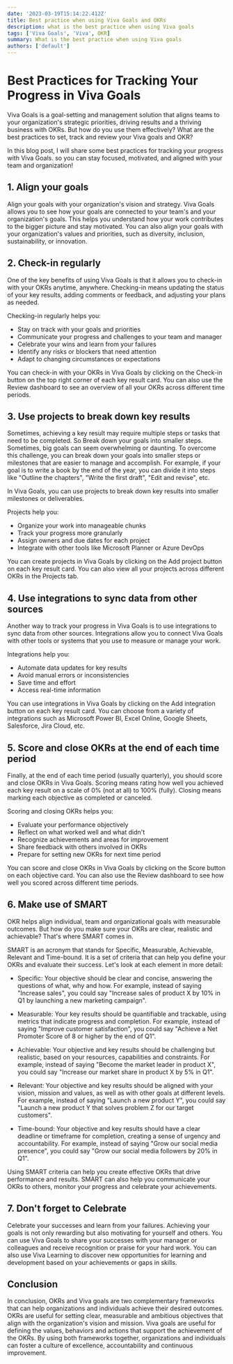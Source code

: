 ```yaml
---
date: '2023-03-19T15:14:22.412Z'
title: Best practice when using Viva Goals and OKRs
description: what is the best practice when using Viva goals
tags: ['Viva Goals', 'Viva', OKR]
summary: What is the best practice when using Viva goals
authors: ['default']
---
```


# Best Practices for Tracking Your Progress in Viva Goals

Viva Goals is a goal-setting and management solution that aligns teams to your organization's strategic priorities, driving results and a thriving business with OKRs. But how do you use them effectively? What are the best practices to set, track and review your Viva goals and OKR?

In this blog post, I will share some best practices for tracking your progress with Viva Goals. so you can stay focused, motivated, and aligned with your team and organization!

## 1. Align your goals

Align your goals with your organization's vision and strategy. Viva Goals allows you to see how your goals are connected to your team's and your organization's goals. This helps you understand how your work contributes to the bigger picture and stay motivated. You can also align your goals with your organization's values and priorities, such as diversity, inclusion, sustainability, or innovation.

## 2. Check-in regularly

One of the key benefits of using Viva Goals is that it allows you to check-in with your OKRs anytime, anywhere. Checking-in means updating the status of your key results, adding comments or feedback, and adjusting your plans as needed.

Checking-in regularly helps you:

- Stay on track with your goals and priorities
- Communicate your progress and challenges to your team and manager
- Celebrate your wins and learn from your failures
- Identify any risks or blockers that need attention
- Adapt to changing circumstances or expectations

You can check-in with your OKRs in Viva Goals by clicking on the Check-in button on the top right corner of each key result card. You can also use the Review dashboard to see an overview of all your OKRs across different time periods.

## 3. Use projects to break down key results

Sometimes, achieving a key result may require multiple steps or tasks that need to be completed. So Break down your goals into smaller steps. Sometimes, big goals can seem overwhelming or daunting. To overcome this challenge, you can break down your goals into smaller steps or milestones that are easier to manage and accomplish. For example, if your goal is to write a book by the end of the year, you can divide it into steps like "Outline the chapters", "Write the first draft", "Edit and revise", etc.

In Viva Goals, you can use projects to break down key results into smaller milestones or deliverables.

Projects help you:

- Organize your work into manageable chunks
- Track your progress more granularly
- Assign owners and due dates for each project
- Integrate with other tools like Microsoft Planner or Azure DevOps

You can create projects in Viva Goals by clicking on the Add project button on each key result card. You can also view all your projects across different OKRs in the Projects tab.

## 4. Use integrations to sync data from other sources

Another way to track your progress in Viva Goals is to use integrations to sync data from other sources. Integrations allow you to connect Viva Goals with other tools or systems that you use to measure or manage your work.

Integrations help you:

- Automate data updates for key results
- Avoid manual errors or inconsistencies
- Save time and effort
- Access real-time information

You can use integrations in Viva Goals by clicking on the Add integration button on each key result card. You can choose from a variety of integrations such as Microsoft Power BI, Excel Online, Google Sheets, Salesforce, Jira Cloud, etc.

## 5. Score and close OKRs at the end of each time period

Finally, at the end of each time period (usually quarterly), you should score and close OKRs in Viva Goals. Scoring means rating how well you achieved each key result on a scale of 0% (not at all) to 100% (fully). Closing means marking each objective as completed or canceled.

Scoring and closing OKRs helps you:

- Evaluate your performance objectively
- Reflect on what worked well and what didn't
- Recognize achievements and areas for improvement
- Share feedback with others involved in OKRs
- Prepare for setting new OKRs for next time period

You can score and close OKRs in Viva Goals by clicking on the Score button on each objective card. You can also use the Review dashboard to see how well you scored across different time periods.

## 6. Make use of SMART

OKR helps align individual, team and organizational goals with measurable outcomes. But how do you make sure your OKRs are clear, realistic and achievable? That's where SMART comes in.

SMART is an acronym that stands for Specific, Measurable, Achievable, Relevant and Time-bound. It is a set of criteria that can help you define your OKRs and evaluate their success. Let's look at each element in more detail:

- Specific: Your objective should be clear and concise, answering the questions of what, why and how. For example, instead of saying "Increase sales", you could say "Increase sales of product X by 10% in Q1 by launching a new marketing campaign".

- Measurable: Your key results should be quantifiable and trackable, using metrics that indicate progress and completion. For example, instead of saying "Improve customer satisfaction", you could say "Achieve a Net Promoter Score of 8 or higher by the end of Q1".

- Achievable: Your objective and key results should be challenging but realistic, based on your resources, capabilities and constraints. For example, instead of saying "Become the market leader in product X", you could say "Increase our market share in product X by 5% in Q1".

- Relevant: Your objective and key results should be aligned with your vision, mission and values, as well as with other goals at different levels. For example, instead of saying "Launch a new product Y", you could say "Launch a new product Y that solves problem Z for our target customers".

- Time-bound: Your objective and key results should have a clear deadline or timeframe for completion, creating a sense of urgency and accountability. For example, instead of saying "Grow our social media presence", you could say "Grow our social media followers by 20% in Q1".

Using SMART criteria can help you create effective OKRs that drive performance and results. SMART can also help you communicate your OKRs to others, monitor your progress and celebrate your achievements.

## 7. Don't forget to Celebrate

Celebrate your successes and learn from your failures. Achieving your goals is not only rewarding but also motivating for yourself and others. You can use Viva Goals to share your successes with your manager or colleagues and receive recognition or praise for your hard work. You can also use Viva Learning to discover new opportunities for learning and development based on your achievements or gaps in skills.

## Conclusion

In conclusion, OKRs and Viva goals are two complementary frameworks that can help organizations and individuals achieve their desired outcomes. OKRs are useful for setting clear, measurable and ambitious objectives that align with the organization's vision and mission. Viva goals are useful for defining the values, behaviors and actions that support the achievement of the OKRs. By using both frameworks together, organizations and individuals can foster a culture of excellence, accountability and continuous improvement.
